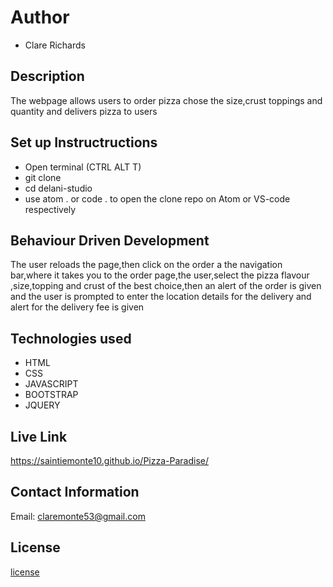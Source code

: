 # Author
* Clare Richards

##  Description
The webpage allows users to order pizza chose the size,crust toppings and quantity and delivers pizza to users


## Set up  Instructructions
* Open terminal (CTRL ALT T)
* git clone
* cd delani-studio
* use atom . or code . to open the clone repo on Atom or VS-code respectively

## Behaviour Driven Development
The user reloads the page,then click on the order a the navigation bar,where it takes you to the order page,the user,select the pizza flavour ,size,topping and crust of the best choice,then an alert of the order is given and the user is prompted to enter the location details for the delivery and alert for the delivery fee is given

## Technologies used
* HTML
* CSS
* JAVASCRIPT
* BOOTSTRAP
* JQUERY

## Live Link
https://saintiemonte10.github.io/Pizza-Paradise/

## Contact Information
Email: claremonte53@gmail.com


## License
[license](./LICENSE)